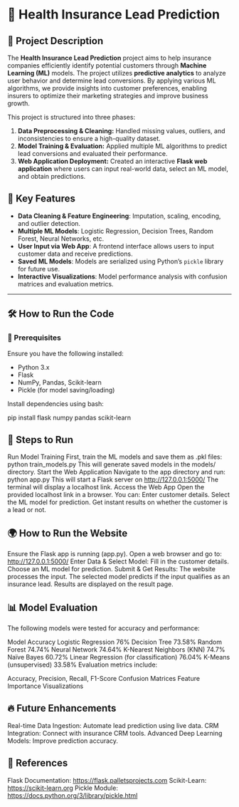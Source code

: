 

# 🚀 Health Insurance Lead Prediction

## 📌 Project Description
The **Health Insurance Lead Prediction** project aims to help insurance companies efficiently identify potential customers through **Machine Learning (ML)** models. The project utilizes **predictive analytics** to analyze user behavior and determine lead conversions. By applying various ML algorithms, we provide insights into customer preferences, enabling insurers to optimize their marketing strategies and improve business growth.

This project is structured into three phases:
1. **Data Preprocessing & Cleaning:** Handled missing values, outliers, and inconsistencies to ensure a high-quality dataset.
2. **Model Training & Evaluation:** Applied multiple ML algorithms to predict lead conversions and evaluated their performance.
3. **Web Application Deployment:** Created an interactive **Flask web application** where users can input real-world data, select an ML model, and obtain predictions.

## 🎯 Key Features
- **Data Cleaning & Feature Engineering**: Imputation, scaling, encoding, and outlier detection.
- **Multiple ML Models**: Logistic Regression, Decision Trees, Random Forest, Neural Networks, etc.
- **User Input via Web App**: A frontend interface allows users to input customer data and receive predictions.
- **Saved ML Models**: Models are serialized using Python’s `pickle` library for future use.
- **Interactive Visualizations**: Model performance analysis with confusion matrices and evaluation metrics.

---

## 🛠️ How to Run the Code

### 🔹 Prerequisites
Ensure you have the following installed:
- Python 3.x
- Flask
- NumPy, Pandas, Scikit-learn
- Pickle (for model saving/loading)

Install dependencies using bash:

pip install flask numpy pandas scikit-learn

## 🔹 Steps to Run
Run Model Training
First, train the ML models and save them as .pkl files:
python train_models.py
This will generate saved models in the models/ directory.
Start the Web Application Navigate to the app directory and run:
python app.py
This will start a Flask server on http://127.0.0.1:5000/
The terminal will display a localhost link.
Access the Web App Open the provided localhost link in a browser. You can:
Enter customer details.
Select the ML model for prediction.
Get instant results on whether the customer is a lead or not.

## 🌍 How to Run the Website

Ensure the Flask app is running (app.py).
Open a web browser and go to:
http://127.0.0.1:5000/
Enter Data & Select Model:
Fill in the customer details.
Choose an ML model for prediction.
Submit & Get Results:
The website processes the input.
The selected model predicts if the input qualifies as an insurance lead.
Results are displayed on the result page.

## 📊 Model Evaluation

The following models were tested for accuracy and performance:

Model	Accuracy
Logistic Regression	76%
Decision Tree	73.58%
Random Forest	74.74%
Neural Network	74.64%
K-Nearest Neighbors (KNN)	74.7%
Naïve Bayes	60.72%
Linear Regression (for classification)	76.04%
K-Means (unsupervised)	33.58%
Evaluation metrics include:

Accuracy, Precision, Recall, F1-Score
Confusion Matrices
Feature Importance Visualizations

## 🔥 Future Enhancements

Real-time Data Ingestion: Automate lead prediction using live data.
CRM Integration: Connect with insurance CRM tools.
Advanced Deep Learning Models: Improve prediction accuracy.

## 📜 References

Flask Documentation: https://flask.palletsprojects.com
Scikit-Learn: https://scikit-learn.org
Pickle Module: https://docs.python.org/3/library/pickle.html
